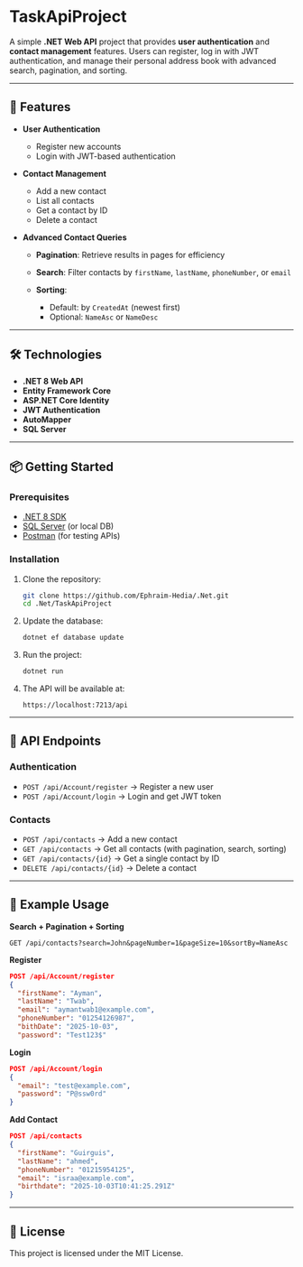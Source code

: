 # TaskApiProject

A simple **.NET Web API** project that provides **user authentication** and **contact management** features.
Users can register, log in with JWT authentication, and manage their personal address book with advanced search, pagination, and sorting.

---

## 🚀 Features

* **User Authentication**

  * Register new accounts
  * Login with JWT-based authentication
* **Contact Management**

  * Add a new contact
  * List all contacts
  * Get a contact by ID
  * Delete a contact
* **Advanced Contact Queries**

  * **Pagination**: Retrieve results in pages for efficiency
  * **Search**: Filter contacts by `firstName`, `lastName`, `phoneNumber`, or `email`
  * **Sorting**:

    * Default: by `CreatedAt` (newest first)
    * Optional: `NameAsc` or `NameDesc`

---

## 🛠 Technologies

* **.NET 8 Web API**
* **Entity Framework Core**
* **ASP.NET Core Identity**
* **JWT Authentication**
* **AutoMapper**
* **SQL Server**

---

## 📦 Getting Started

### Prerequisites

* [.NET 8 SDK](https://dotnet.microsoft.com/download)
* [SQL Server](https://www.microsoft.com/en-us/sql-server) (or local DB)
* [Postman](https://www.postman.com/) (for testing APIs)

### Installation

1. Clone the repository:

   ```bash
   git clone https://github.com/Ephraim-Hedia/.Net.git
   cd .Net/TaskApiProject
   ```

2. Update the database:

   ```bash
   dotnet ef database update
   ```

3. Run the project:

   ```bash
   dotnet run
   ```

4. The API will be available at:

   ```
   https://localhost:7213/api
   ```

---

## 🔑 API Endpoints

### Authentication

* `POST /api/Account/register` → Register a new user
* `POST /api/Account/login` → Login and get JWT token

### Contacts

* `POST /api/contacts` → Add a new contact
* `GET /api/contacts` → Get all contacts (with pagination, search, sorting)
* `GET /api/contacts/{id}` → Get a single contact by ID
* `DELETE /api/contacts/{id}` → Delete a contact

---

## 📖 Example Usage

**Search + Pagination + Sorting**

```
GET /api/contacts?search=John&pageNumber=1&pageSize=10&sortBy=NameAsc
```

**Register**

```json
POST /api/Account/register
{
  "firstName": "Ayman",
  "lastName": "Twab",
  "email": "aymantwab1@example.com",
  "phoneNumber": "01254126987",
  "bithDate": "2025-10-03",
  "password": "Test123$"
```

**Login**

```json
POST /api/Account/login
{
  "email": "test@example.com",
  "password": "P@ssw0rd"
}
```

**Add Contact**

```json
POST /api/contacts
{
  "firstName": "Guirguis",
  "lastName": "ahmed",
  "phoneNumber": "01215954125",
  "email": "israa@example.com",
  "birthdate": "2025-10-03T10:41:25.291Z"
}
```

---

## 📜 License

This project is licensed under the MIT License.

